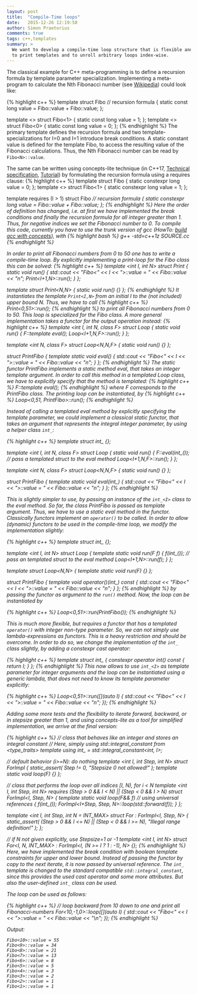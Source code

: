 ```yaml
---
layout: post
title:  "Compile-Time loops"
date:   2015-12-26 12:19:58
author: Simon Praetorius
comments: true
tags: c++,templates
summary: >
  We want to develop a compile-time loop structure that is flexible and allows 
  to print templates and to unroll arbitrary loops index-wise.
---
```

The classical example for C++ meta-programming is to define a recursion formula 
by template parameter specialization. Implementing a meta-program to calculate 
the Nth Fibonacci number (see [Wikipedia](https://en.wikipedia.org/wiki/Fibonacci_number)) could look like:

{% highlight c++ %}
template <long I>
struct Fibo // recursion formula
{
  static const long value = Fibo<I-1>::value + Fibo<I-2>::value;
};

template <> struct Fibo<1> { static const long value = 1; };
template <> struct Fibo<0> { static const long value = 0; };
{% endhighlight %}
The primary template defines the recursion formula and two template-specializations 
for I=0 and I=1 introduce break conditions. A static constant value is defined 
for the template Fibo, to access the resulting value of the Fibonacci calculations. 
Thus, the Nth Fibonacci number can be read by `Fibo<N>::value`.

The same can be written using concepts-lite technique (in C++17, [Technical specification](http://www.open-std.org/jtc1/sc22/wg21/docs/papers/2015/n4553.pdf), [Tutorial](http://www.open-std.org/jtc1/sc22/wg21/docs/papers/2013/n3701.pdf)) by formulating 
the recursion formula using a requires clause:
{% highlight c++ %}
template <long I> struct Fibo    { static constexpr long value = 0; };
template <>       struct Fibo<1> { static constexpr long value = 1; };

template <long I>
  requires (I > 1)
struct Fibo<I> // recursion formula
{
  static constexpr long value = Fibo<I-1>::value + Fibo<I-2>::value;
};
{% endhighlight %}
Here the order of definition has changed, i.e. at first we have implemented the 
break conditions and finally the recursion formula for all integer greater than 1. 
Thus, for negative indices we set the Fibonacci number to 0. To compile this code, 
currently you have to use the trunk version of gcc (HowTo: [build gcc with concepts](http://stackoverflow.com/questions/30290240/how-do-i-build-gcc-with-c-concepts-concepts-lite-support)), with
{% highlight bash %}
g++ -std=c++1z SOURCE.cc
{% endhighlight %}

In order to print all Fibonacci numbers from 0 to 50 one has to write a 
compile-time loop. By explicitly implementing a print-loop for the Fibo class 
this can be solved:
{% highlight c++ %}
template <int I, int N>
struct Print {
  static void run() {
    std::cout << "Fibo<" << I << ">::value = " << Fibo<I>::value << "n";
    Print<I+1,N>::run();
  }
};

template <int N>
struct Print<N,N> { static void run() {} };
{% endhighlight %}
It instantiates the template `Print<I,N>` from an initial I to the (not included) 
upper bound N. Thus, we have to call
{% highlight c++ %}
Print<0,51>::run();
{% endhighlight %}
to print all Fibonacci numbers from 0 to 50. This loop is specialized for the 
Fibo class. A more general implementation takes a functor for the output operation 
instead:
{% highlight c++ %}
template <int I, int N, class F>
struct Loop {
  static void run() {
    F::template eval<I>();
    Loop<I+1,N,F>::run();
  }
};

template <int N, class F>
struct Loop<N,N,F> { static void run() {} };

struct PrintFibo
{
  template <int I>
  static void eval() {
    std::cout << "Fibo<" << I << ">::value = " << Fibo<I>::value << "n";
  }
};
{% endhighlight %}
The static functor PrintFibo implements a static method eval, that takes an 
integer template argument. In order to call this method in a templated Loop 
class, we have to explicitly specify that the method is templated:
{% highlight c++ %}
F::template eval<I>();
{% endhighlight %}
where F corresponds to the PrintFibo class. The printing loop can be 
instantiated, by
{% highlight c++ %}
Loop<0,51, PrintFibo>::run();
{% endhighlight %}

Instead of calling a templated eval method by explicitly specifying the template 
parameter, we could implement a classical static functor, that takes an argument 
that represents the integral integer parameter, by using a helper class `int_`:

{% highlight c++ %}
template <int I> struct int_ {};

template <int I, int N, class F>
struct Loop {
  static void run() {
    F::eval(int_<I>()); // pass a templated struct to the eval method
    Loop<I+1,N,F>::run();
  }
};

template <int N, class F>
struct Loop<N,N,F> { static void run() {} };

struct PrintFibo
{
  template <int I>
  static void eval(int_<I>) {
    std::cout << "Fibo<" << I << ">::value = " << Fibo<I>::value << "n";
  }
};
{% endhighlight %}

This is slightly simpler to use, by passing an instance of the `int_<I>` class 
to the eval method. So far, the class PrintFibo is passed as template argument. 
Thus, we have to use a static eval method in the functor. Classically functors 
implement an `operator()` to be called. In order to allow (dynamic) functors to 
be used in the compile-time loop, we modify the implementation slightly:

{% highlight c++ %}
template <int I> struct int_ {};

template <int I, int N>
struct Loop {
  template <class F>
  static void run(F f) {
    f(int_<I>()); // pass an templated struct to the eval method
    Loop<I+1,N>::run(f);
  }
};

template <int N>
struct Loop<N,N> { template <class F> static void run(F) {} };

struct PrintFibo
{
  template <int I>
  void operator()(int_<I>) const {
    std::cout << "Fibo<" << I << ">::value = " << Fibo<I>::value << "n";
  }
};
{% endhighlight %}
by passing the functor as argument to the `run()` method.
Now, the loop can be instantiated by

{% highlight c++ %}
Loop<0,51>::run(PrintFibo());
{% endhighlight %}

This is much more flexible, but requires a functor that has a templated 
`operator()` with integer non-type parameter. So, we can not simply use 
lambda-expressions as functors. This is a heavy restriction and should be 
overcome. In order to do so, we change the implementation of the `int_` class 
slightly, by adding a constexpr cast operator:

{% highlight c++ %}
template <int I> struct int_ { constexpr operator int() const { return I; } };
{% endhighlight %}
This now allows to use `int_<I>` as template parameter for integer arguments and
the loop can be instantiated using a generic lambda, that does not need to know
its template parameter explicitly:

{% highlight c++ %}
Loop<0,51>::run([](auto I) 
{ 
  std::cout << "Fibo<" << I << ">::value = " << Fibo<I>::value << "n"; 
});
{% endhighlight %}

Adding some more tests and the flexibility to iterate forward, backward, or in 
stepsize greater than 1, and using concepts-lite as a tool for simplified 
implementation, we arrive at the final version:

{% highlight c++ %}
// class that behaves like an integer and stores an integral constant
// Here, simply using std::integral_constant from <type_traits>
template <int I> using int_ = std::integral_constant<int, I>;

// default behavior (i>=N): do nothing
template <int I, int Step, int N>
struct ForImpl 
{
  static_assert( Step != 0, "Stepsize 0 not allowed!" );
  template <class F> static void loop(F) {} 
};

// class that performs the loop over all indices [I, N), for i < N
template <int I, int Step, int N> 
  requires (Step > 0 && I < N) || (Step < 0 && I > N)
struct ForImpl<I, Step, N> 
{
  template <class F>
  static void loop(F&& f) // using universal references
  {
    f(int_<I>());
    ForImpl<I+Step, Step, N>::loop(std::forward<F>(f));
  }
};

template <int I, int Step, int N = INT_MAX>
struct For : ForImpl<I, Step, N> 
{
  static_assert( (Step > 0 && I <= N) || (Step < 0 && I >= N), 
    "Illegal range definition!" );
};

// if N not given explicitly, use Stepsize=1 or -1
template <int I, int N>
struct For<I, N, INT_MAX> : ForImpl<I, (N >= I ? 1 : -1), N> {};
{% endhighlight %}
Here, we have implemented the break condition with boolean template constraints
for upper and lower bound. Instead of passing the functor by copy to the next
iterate, it is now passed by *universal reference*. The `int_` template is
changed to the standard compatible `std::integral_constant`, since this provides
the used cast operator and some more attributes. But also the user-defined `int_`
class can be used.

The loop can be used as follows:

{% highlight c++ %}
// loop backward from 10 down to one and print all Fibonacci-numbers
For<10,-1,0>::loop([](auto I)
{ 
  std::cout << "Fibo<" << I << ">::value = " << Fibo<I>::value << "\n"; 
});
{% endhighlight %}

Output:

    Fibo<10>::value = 55
    Fibo<9>::value = 34
    Fibo<8>::value = 21
    Fibo<7>::value = 13
    Fibo<6>::value = 8
    Fibo<5>::value = 5
    Fibo<4>::value = 3
    Fibo<3>::value = 2
    Fibo<2>::value = 1
    Fibo<1>::value = 1

